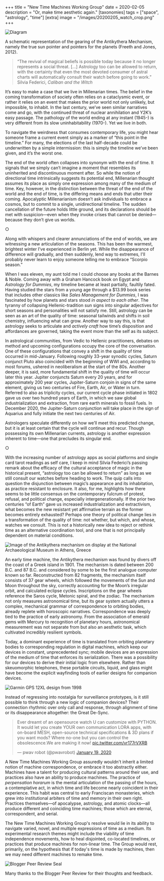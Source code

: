 +++
title = "New Time Machines Working Group"
date = 2020-02-05
description = "Or, make time aesthetic again."
[taxonomies]
tags = ["space", "astrology", "time"]
[extra]
image = "/images/20200205_watch_crop.png"
+++

![Diagram](/images/20200205_ak_diagram.png)
<p id="caption-1">A schematic representation of the gearing of the Antikythera Mechanism, namely the true sun pointer and pointers for the planets (Freeth and Jones, 2012).</p>

> 	“The revival of magical beliefs is possible today because it no longer represents a social threat. [...] Astrology too can be allowed to return, with the certainty that even the most devoted consumer of astral charts will automatically consult their watch before going to work.”  
Silvia Federici, _Caliban and the Witch_

It’s easy to make a case that we live in Millenarian times. The belief in the coming transformation of society often relies on a cataclysmic event, or rather it relies on an event that makes the prior world not only unlikely, but impossible, to inhabit. In the last century, we’ve seen similar narratives come and go, with the continued threat of nuclear annihilation and Y2K’s easy passage. The pathology of the world ending at any instant (1945-) is very different from its slow uninhabitability (1970-). Yet we live in both.

To navigate the weirdness that consumes contemporary life, you might hear someone frame a current event simply as a marker of “this point in the timeline.” For many, the elections of the last half-decade could be underwritten by a simple intermission: this is simply the timeline we’ve been given, and it’s the worst one. 


The end of the world often collapses into synonym with the end of time. It signals that we simply can’t imagine a moment that resembles its uninherited and discontinuous moment after. So while the notion of directional time intrinsically suggests its potential end, Millenarian thought assumes its place as simply one expression among many of the medium of time. Key, however, in the distinction between the threat of the end of the world and the end of time, is the differing means and ends that utter their coming. Apocalyptic Millenarianism doesn’t ask individuals to embrace a cosmos, but to commit to a single, unidirectional timeline. The sudden cancellation of the future holds little ground, and its declarations should be met with suspicion—even when they invoke crises that cannot be denied—because they don’t give us worlds.

<p id="divider">&#9675;</p>

Along with whispers and clearer annunciations of the end of worlds, we are witnessing a new articulation of the seasons. This has been the warmest, brightest winter I’ve experienced in Berlin yet. While the disappearance of difference will gradually, and then suddenly, lend way to extremes, I'll probably never learn to enjoy someone telling me to embrace “Scorpio season.”

When I was eleven, my aunt told me I could choose any books at the Barnes & Noble. Coming away with a Graham Hancock book on Egypt and _Astrology for Dummies_, my timeline became at least partially, faultily fated. Having studied the stars from a young age through a $13.99 book series that includes other classics like _Sales Management for Dummies_,  I was fascinated by how planets and stars stood _in aspect to each other_. The tyranny of collapsing Hellenic-tradition sun signs into singular adjectives for short seasons and personalities will not satisfy me. Still, astrology can be seen as an art of the quality of time: seasonal tailwinds and shifts in soil chemistry, influencing what can grow. Another way to say this, is that astrology seeks to articulate and _actively craft_ how time’s disposition and affordances are governed, taking the event more than the self as its subject. 

In astrological communities, from Vedic to Hellenic practitioners, debates on method and upcoming configurations occupy the core of the conversation. One of these configurations that convey a shift in the quality of time occurred in mid-January. Following roughly 33-year synodic cycles, Saturn conjunct Pluto also coincided with the beginning of WWI and, according to most forums, ushered in neoliberalism at the start of the 80s. Another deeper, it is said, more fundamental shift in the quality of time will occur later this year. Jupiter conjuncts Saturn every 20 years, and for approximately 200 year cycles, Jupiter-Saturn conjoin in signs of the same element, giving us two centuries of Fire, Earth, Air, or Water in turn. Referred to also as triplicity cycles, our current cycle phase initiated in 1802 gave us over two hundred years of Earth, in which we saw global industrialization and extraction, from rare earth minerals to fossil fuels. In December 2020, the Jupiter-Saturn conjunction will take place in the sign of Aquarius and fully initiate the next two centuries of Air.

Astrologers speculate differently on how we’ll meet this predicted change, but it is at least certain that the cycle will continue and recur. Though possessing its own Millenarian currents, astrology is another expression inherent to time—one that precludes its singular end.

<p id="divider">&#9675;</p>
	
With the increasing number of astrology apps as social platforms and single card tarot readings as self care, I keep in mind Silvia Federici’s passing remark about the efficacy of the cultural acceptance of magic in the historical present, “astrology too can be allowed to return” as long as we still consult our watches before heading to work. The quip calls into question the disjunction between magic’s appearance and its inhabitation, as practice resistant to enclosure. It also, for me, highlights how there seems to be little consensus on the contemporary fulcrum of protest, refusal, and political change, especially intergenerationally. If the prior two centuries “of Earth” gave us increased industrialization and extractivism, what becomes the new resistant yet affirmative terrain as the former becomes entirely exhausted? Perhaps one theory of political change lies in a transformation of the quality of time: not whether, but which, and whose, watches we consult. This is not a historically new idea to reject or rethink time as an alternative coordination tool, and one that is not principally dependent on material conditions.

![Image of the Antikythera mechanism on display at the National Archaeological Museum in Athens, Greece](/images/20200205_ak.jpg)

An early time machine, the Antikythera mechanism was found by divers off the coast of a Greek island in 1901. The mechanism is dated between 200 B.C. and 87 B.C. and considered by some to be the first analogue computer known so far. Reconstructed from 82 fragments, the mechanism itself consists of 37 gear wheels, which followed the movements of the Sun and Moon throughout the sky, correctly accounting for the Moon’s irregular orbit, and calculated eclipse cycles. Inscriptions on the gear wheels reference the Saros cycle, Metonic spiral, and the zodiac. The mechanism not only measures astronomical time, but its gear system actually utters a complex, mechanical grammar of correspondence to orbiting bodies, already replete with horoscopic narratives. Correspondence was deeply tied to the practice of early astronomy. From the association of emerald gems with Mercury to recognition of planetary hours, astronomical measurement was not separate from but also an aesthetic task, which cultivated incredibly resilient symbols.

Today, a dominant experience of time is translated from orbiting planetary bodies to corresponding regulation in digital machines, which keep our devices in constant, unprecedented sync; mobile devices are an expression of the medium of time that enforces its serialization. There was a possibility for our devices to derive their initial logic from elsewhere. Rather than skeuomorphic telephones, these portable circuits, liquid, and glass might have become the explicit wayfinding tools of earlier designs for companion devices. 

![Garmin GPS 12XL design from 1998](/images/20200205_gps.png)	

Instead of regressing into nostalgia for surveillance prototypes, is it still possible to think through a new logic of companion devices? Their connection rhythmic over only call and response, through alignment of time or its disappearance altogether: the Great De-Sync. 

<blockquote class="twitter-tweet"><p lang="en" dir="ltr">Ever dreamt of an opensource watch U can customize with PYTHON. It would let you create YOUR own communication LORA apps, with on-board MESH, open-source technical specifications &amp; 3D plans if you want mods? Where no-one but you can control the obsolescence.We are making it now! <a href="https://t.co/vr177rVXRB">pic.twitter.com/vr177rVXRB</a></p>&mdash; pwav robot (@pwavrobot) <a href="https://twitter.com/pwavrobot/status/1218920700582465538?ref_src=twsrc%5Etfw">January 19, 2020</a></blockquote> <script async src="https://platform.twitter.com/widgets.js" charset="utf-8"></script>

A New Time Machines Working Group assuredly wouldn't inherit a limited notion of machine correspondence, or embrace it too abstractly either.  Machines have a talent for producing cultural patterns around their use, and practices also have an ability to produce machines. The practice of _perpensation horarum_ is the mental articulation of the passing of the hours, a contemplative act, in which time and life become nearly coincident in their experience. This habit was central to early Franciscan monasteries, which grew into institutional arbiters of time and memory in their own right. Practices themselves—of apocalypse, astrology, and atomic clocks—all produce different and coinciding time machines; those which are eternal, correspondent, and serial.

The New Time Machines Working Group's resolve would lie in its ability to navigate varied, novel, and multiple expressions of time as a medium.  Its experimental research themes might include the viability of time independence movements, how to heal disjointed, co-located timelines, or practices that produce machines for non-linear time. The Group would rest, primarily, on the hypothesis that if today's time is made by machines, then we may need different machines to remake time. 

![Blogger Peer Review Seal](/images/BPR.png)
<p id="caption">Many thanks to the Blogger Peer Review for their thoughts and feedback.</p>
